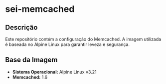 # sei-memcached

## Descrição

Este repositório contém a configuração do Memcached. A imagem utilizada é baseada no Alpine Linux para garantir leveza e segurança.

## Base da Imagem
 - **Sistema Operacional:** Alpine Linux v3.21 
 - **Memcached:** 1.6


